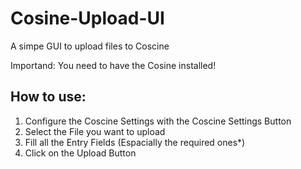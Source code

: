 # Cosine-Upload-UI
 A simpe GUI to upload files to Coscine

Importand: You need to have the Cosine installed!

## How to use:
1. Configure the Coscine Settings with the Coscine Settings Button
2. Select the File you want to upload
3. Fill all the Entry Fields (Espacially the required ones*)
4. Click on the Upload Button
